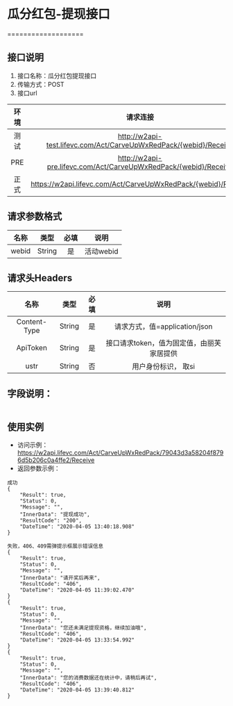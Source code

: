 # 瓜分红包-提现接口
===================


## **接口说明**

1. 接口名称：瓜分红包提现接口
2. 传输方式：POST
3. 接口url

| **环境** | **请求连接** | **说明** |
| :-------: | :----------: | :---: |
| 测试|http://w2api-test.lifevc.com/Act/CarveUpWxRedPack/{webid}/Receive| 
| PRE|http://w2api-pre.lifevc.com/Act/CarveUpWxRedPack/{webid}/Receive |   
| 正式|https://w2api.lifevc.com/Act/CarveUpWxRedPack/{webid}/Receive | 

## **请求参数格式**

| **名称**   | **类型** | **必填** | **说明** |
| :-------: | :----:   | :---:   | :---:   |
| webid| String|  是    | 活动webid

## **请求头Headers**

| **名称** | **类型** | **必填** | **说明** |
| :-------: 	 | :----: | :------:  | :---: |
| Content-Type    	 | String |  是    | 请求方式，值=application/json
| ApiToken    	 | String |  是    | 接口请求token，值为固定值，由丽芙家居提供
| ustr    	 | String |  否    | 用户身份标识， 取si

## **字段说明：**
```

```

## **使用实例**

* 访问示例：https://w2api.lifevc.com/Act/CarveUpWxRedPack/79043d3a58204f8796d5b206c0a4ffe2/Receive
* 返回参数示例：

```
成功
{
    "Result": true,
    "Status": 0,
    "Message": "",
    "InnerData": "提现成功",
    "ResultCode": "200",
    "DateTime": "2020-04-05 13:40:18.908"
}

```

```
失败，406、409需弹提示框展示错误信息
{
    "Result": true,
    "Status": 0,
    "Message": "",
    "InnerData": "请开奖后再来",
    "ResultCode": "406",
    "DateTime": "2020-04-05 11:39:02.470"
}
{
    "Result": true,
    "Status": 0,
    "Message": "",
    "InnerData": "您还未满足提现资格，继续加油哦",
    "ResultCode": "406",
    "DateTime": "2020-04-05 13:33:54.992"
}
{
    "Result": true,
    "Status": 0,
    "Message": "",
    "InnerData": "您的消费数据还在统计中，请稍后再试",
    "ResultCode": "406",
    "DateTime": "2020-04-05 13:39:40.812"
}
```


